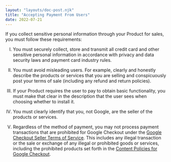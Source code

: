 ```yaml
---
layout: "layouts/doc-post.njk"
title: "Accepting Payment From Users"
date: 2022-07-21
---
```


If you collect sensitive personal information through your Product for sales, you must follow these
requirements:

<!-- Atypical formatting is necessary to enable markdown formatting for LI contents -->
<ol type="I">
<li>

You must securely collect, store and transmit all credit card and other sensitive personal
information in accordance with privacy and data security laws and payment card industry rules.

</li>
<li>

You must avoid misleading users. For example, clearly and honestly describe the products or services
that you are selling and conspicuously post your terms of sale (including any refund and return
policies).

</li>
<li>

If your Product requires the user to pay to obtain basic functionality, you must make that clear in
the description that the user sees when choosing whether to install it.

</li>
<li>

You must clearly identify that you, not Google, are the seller of the products or services.

</li>
<li>

Regardless of the method of payment, you may not process payment transactions that are prohibited
for Google Checkout under the [Google Checkout Seller Terms of Service][checkout-terms]. This
includes any illegal transaction or the sale or exchange of any illegal or prohibited goods or
services, including the prohibited products set forth in the [Content Policies for Google
Checkout][checkout-policies].

</li>
</ol>

[checkout-terms]: http://checkout.google.com/termsOfService?type=Seller
[checkout-policies]: http://checkout.google.com/seller/content_policies.html
